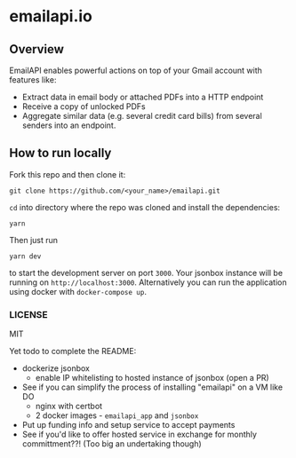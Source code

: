 # emailapi.io

## Overview
EmailAPI enables powerful actions on top of your Gmail account with features like:
- Extract data in email body or attached PDFs into a HTTP endpoint
- Receive a copy of unlocked PDFs
- Aggregate similar data (e.g. several credit card bills) from several senders into an endpoint.

## How to run locally

Fork this repo and then clone it:

```
git clone https://github.com/<your_name>/emailapi.git
```

`cd` into directory where the repo was cloned and install the dependencies:

```
yarn
```

Then just run

```
yarn dev
```

to start the development server on port `3000`. Your jsonbox instance will be running on `http://localhost:3000`. Alternatively you can run the application using docker with `docker-compose up`.

### LICENSE

MIT

Yet todo to complete the README:
- dockerize jsonbox
  - enable IP whitelisting to hosted instance of jsonbox (open a PR)
- See if you can simplify the process of installing "emailapi" on a VM like DO
  - nginx with certbot
  - 2 docker images - `emailapi_app` and `jsonbox`
- Put up funding info and setup service to accept payments
- See if you'd like to offer hosted service in exchange for monthly committment??! (Too big an undertaking though)